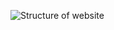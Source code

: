 ![Structure of website](https://github.com/Tuser90/Daily-Shopmart/assets/148546980/a120bb9d-ea25-464a-a8d3-b5cc624c06b1)
